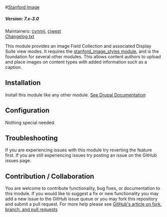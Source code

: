 #[Stanford Image](https://github.com/SU-SWS/stanford_image)
##### Version: 7.x-3.0

Maintainers: [cynmij](https://github.com/cynmij), [cjwest](https://github.com/cjwest)   
[Changelog.txt](CHANGELOG.txt)

This module provides an image Field Collection and associated Display Suite view modes. It requires the [stanford_image_styles module](https://github.com/SU-SWS/stanford_image_styles), and is the foundation for several other modules. This allows content authors to upload and place images on content types with added information such as a caption. 


Installation
---

Install this module like any other module. [See Drupal Documentation](https://drupal.org/documentation/install/modules-themes/modules-7)

Configuration
---

Nothing special needed.

Troubleshooting
---

If you are experiencing issues with this module try reverting the feature first. If you are still experiencing issues try posting an issue on the GitHub issues page.

Contribution / Collaboration
---

You are welcome to contribute functionality, bug fixes, or documentation to this module. If you would like to suggest a fix or new functionality you may add a new issue to the GitHub issue queue or you may fork this repository and submit a pull request. For more help please see [GitHub's article on fork, branch, and pull requests](https://help.github.com/articles/using-pull-requests)
